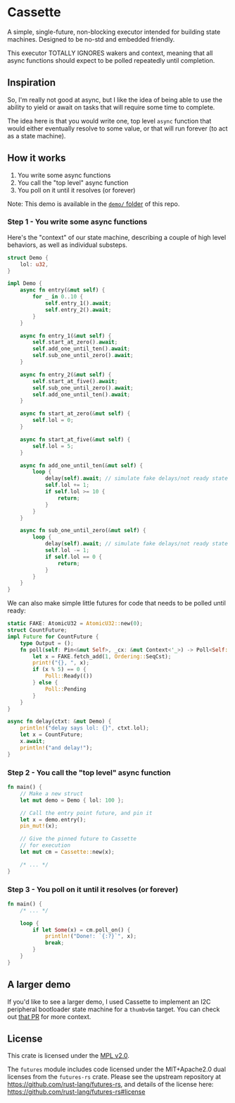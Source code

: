 # Cassette

A simple, single-future, non-blocking executor intended for building state machines. Designed to be no-std and embedded friendly.

This executor TOTALLY IGNORES wakers and context, meaning that all async functions should expect to be polled repeatedly until completion.

## Inspiration

So, I'm really not good at async, but I like the idea of being able to use the ability to yield or await on tasks that will require some time to complete.

The idea here is that you would write one, top level `async` function that would either eventually resolve to some value, or that will run forever (to act as a state machine).

## How it works

1. You write some async functions
2. You call the "top level" async function
3. You poll on it until it resolves (or forever)

Note: This demo is available in the [`demo/` folder](./demo) of this repo.

### Step 1 - You write some async functions

Here's the "context" of our state machine, describing a couple of high level behaviors, as well as individual substeps.

```rust
struct Demo {
    lol: u32,
}

impl Demo {
    async fn entry(&mut self) {
        for _ in 0..10 {
            self.entry_1().await;
            self.entry_2().await;
        }
    }

    async fn entry_1(&mut self) {
        self.start_at_zero().await;
        self.add_one_until_ten().await;
        self.sub_one_until_zero().await;
    }

    async fn entry_2(&mut self) {
        self.start_at_five().await;
        self.sub_one_until_zero().await;
        self.add_one_until_ten().await;
    }

    async fn start_at_zero(&mut self) {
        self.lol = 0;
    }

    async fn start_at_five(&mut self) {
        self.lol = 5;
    }

    async fn add_one_until_ten(&mut self) {
        loop {
            delay(self).await; // simulate fake delays/not ready state
            self.lol += 1;
            if self.lol >= 10 {
                return;
            }
        }
    }

    async fn sub_one_until_zero(&mut self) {
        loop {
            delay(self).await; // simulate fake delays/not ready state
            self.lol -= 1;
            if self.lol == 0 {
                return;
            }
        }
    }
}
```

We can also make simple little futures for code that needs to be polled until ready:

```rust
static FAKE: AtomicU32 = AtomicU32::new(0);
struct CountFuture;
impl Future for CountFuture {
    type Output = ();
    fn poll(self: Pin<&mut Self>, _cx: &mut Context<'_>) -> Poll<Self::Output> {
        let x = FAKE.fetch_add(1, Ordering::SeqCst);
        print!("{}, ", x);
        if (x % 5) == 0 {
            Poll::Ready(())
        } else {
            Poll::Pending
        }
    }
}

async fn delay(ctxt: &mut Demo) {
    println!("delay says lol: {}", ctxt.lol);
    let x = CountFuture;
    x.await;
    println!("and delay!");
}
```

### Step 2 - You call the "top level" async function

```rust
fn main() {
    // Make a new struct
    let mut demo = Demo { lol: 100 };

    // Call the entry point future, and pin it
    let x = demo.entry();
    pin_mut!(x);

    // Give the pinned future to Cassette
    // for execution
    let mut cm = Cassette::new(x);

    /* ... */
}
```

### Step 3 - You poll on it until it resolves (or forever)

```rust
fn main() {
    /* ... */

    loop {
        if let Some(x) = cm.poll_on() {
            println!("Done!: `{:?}`", x);
            break;
        }
    }
}
```

## A larger demo

If you'd like to see a larger demo, I used Cassette to implement an I2C peripheral bootloader state machine for a `thumbv6m` target. You can check out [that PR](https://github.com/sprocket-board/sprocket-boot/pull/1) for more context.

## License

This crate is licensed under the [MPL v2.0](./LICENSE).

The `futures` module includes code licensed under the MIT+Apache2.0 dual
licenses from the `futures-rs` crate. Please see the upstream
repository at https://github.com/rust-lang/futures-rs, and details
of the license here: https://github.com/rust-lang/futures-rs#license
